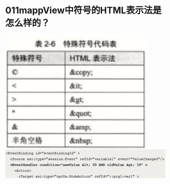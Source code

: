 # 011mappView中符号的HTML表示法是怎么样的？
![Img](./FILES/011mappView中符号的HTML表示法是怎么样的？.md/img-20220530160855.png)
![Img](./FILES/011mappView中符号的HTML表示法是怎么样的？.md/img-20220530160905.png)
